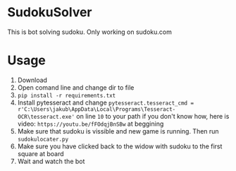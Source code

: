 # SudokuSolver
This is bot solving sudoku. Only working on sudoku.com

<h1>Usage</h1>

1. Download
2. Open comand line and change dir to file
3. ```pip install -r requirements.txt ```
4. Install pytesseract and change ```pytesseract.tesseract_cmd = r'C:\Users\jakub\AppData\Local\Programs\Tesseract-OCR\tesseract.exe'``` on line ```10``` to your path
if you don't know how, here is video: ```https://youtu.be/fFOdqjBnSBw``` at beggining
6. Make sure that sudoku is vissible and new game is running. Then run ```sudokulocater.py```
7. Make sure you have clicked back to the widow with sudoku to the first square at board
8. Wait and watch the bot

